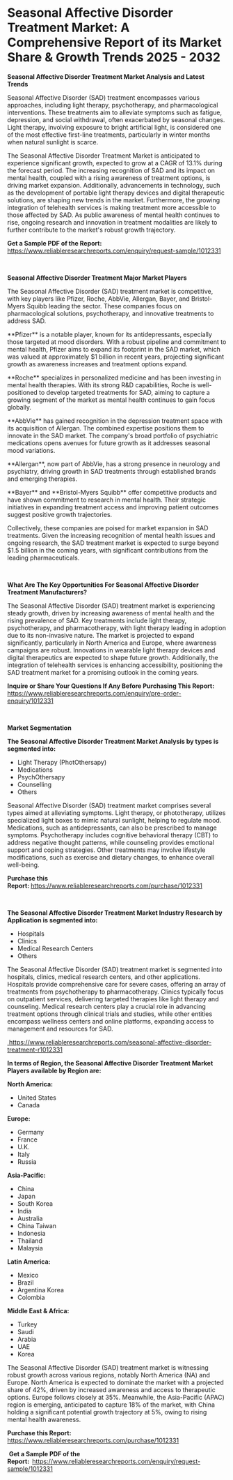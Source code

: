 <p><h1>Seasonal Affective Disorder Treatment Market: A Comprehensive Report of its Market Share & Growth Trends 2025 - 2032</h1></p><p><strong>Seasonal Affective Disorder Treatment Market Analysis and Latest Trends</strong></p>
<p><p>Seasonal Affective Disorder (SAD) treatment encompasses various approaches, including light therapy, psychotherapy, and pharmacological interventions. These treatments aim to alleviate symptoms such as fatigue, depression, and social withdrawal, often exacerbated by seasonal changes. Light therapy, involving exposure to bright artificial light, is considered one of the most effective first-line treatments, particularly in winter months when natural sunlight is scarce. </p><p>The Seasonal Affective Disorder Treatment Market is anticipated to experience significant growth, expected to grow at a CAGR of 13.1% during the forecast period. The increasing recognition of SAD and its impact on mental health, coupled with a rising awareness of treatment options, is driving market expansion. Additionally, advancements in technology, such as the development of portable light therapy devices and digital therapeutic solutions, are shaping new trends in the market. Furthermore, the growing integration of telehealth services is making treatment more accessible to those affected by SAD. As public awareness of mental health continues to rise, ongoing research and innovation in treatment modalities are likely to further contribute to the market's robust growth trajectory.</p></p>
<p><strong>Get a Sample PDF of the Report:&nbsp;</strong> <a href="https://www.reliableresearchreports.com/enquiry/request-sample/1012331?utm_campaign=2224&utm_medium=2&utm_source=Github&utm_content=ia&utm_term=16042025&utm_id=seasonal-affective-disorder-treatment">https://www.reliableresearchreports.com/enquiry/request-sample/1012331</a></p>
<p>&nbsp;</p>
<p><strong>Seasonal Affective Disorder Treatment Major Market Players</strong></p>
<p><p>The Seasonal Affective Disorder (SAD) treatment market is competitive, with key players like Pfizer, Roche, AbbVie, Allergan, Bayer, and Bristol-Myers Squibb leading the sector. These companies focus on pharmacological solutions, psychotherapy, and innovative treatments to address SAD.</p><p>**Pfizer** is a notable player, known for its antidepressants, especially those targeted at mood disorders. With a robust pipeline and commitment to mental health, Pfizer aims to expand its footprint in the SAD market, which was valued at approximately $1 billion in recent years, projecting significant growth as awareness increases and treatment options expand.</p><p>**Roche** specializes in personalized medicine and has been investing in mental health therapies. With its strong R&D capabilities, Roche is well-positioned to develop targeted treatments for SAD, aiming to capture a growing segment of the market as mental health continues to gain focus globally.</p><p>**AbbVie** has gained recognition in the depression treatment space with its acquisition of Allergan. The combined expertise positions them to innovate in the SAD market. The company's broad portfolio of psychiatric medications opens avenues for future growth as it addresses seasonal mood variations.</p><p>**Allergan**, now part of AbbVie, has a strong presence in neurology and psychiatry, driving growth in SAD treatments through established brands and emerging therapies.</p><p>**Bayer** and **Bristol-Myers Squibb** offer competitive products and have shown commitment to research in mental health. Their strategic initiatives in expanding treatment access and improving patient outcomes suggest positive growth trajectories.</p><p>Collectively, these companies are poised for market expansion in SAD treatments. Given the increasing recognition of mental health issues and ongoing research, the SAD treatment market is expected to surge beyond $1.5 billion in the coming years, with significant contributions from the leading pharmaceuticals.</p></p>
<p>&nbsp;</p>
<p><strong>What Are The Key Opportunities For Seasonal Affective Disorder Treatment Manufacturers?</strong></p>
<p><p>The Seasonal Affective Disorder (SAD) treatment market is experiencing steady growth, driven by increasing awareness of mental health and the rising prevalence of SAD. Key treatments include light therapy, psychotherapy, and pharmacotherapy, with light therapy leading in adoption due to its non-invasive nature. The market is projected to expand significantly, particularly in North America and Europe, where awareness campaigns are robust. Innovations in wearable light therapy devices and digital therapeutics are expected to shape future growth. Additionally, the integration of telehealth services is enhancing accessibility, positioning the SAD treatment market for a promising outlook in the coming years.</p></p>
<p><strong>Inquire or Share Your Questions If Any Before Purchasing This Report:</strong> <a href="https://www.reliableresearchreports.com/enquiry/pre-order-enquiry/1012331?utm_campaign=2224&utm_medium=2&utm_source=Github&utm_content=ia&utm_term=16042025&utm_id=seasonal-affective-disorder-treatment">https://www.reliableresearchreports.com/enquiry/pre-order-enquiry/1012331</a></p>
<p>&nbsp;</p>
<p><strong>Market Segmentation</strong></p>
<p><strong>The Seasonal Affective Disorder Treatment Market Analysis by types is segmented into:</strong></p>
<p><ul><li>Light Therapy (PhotOthersapy)</li><li>Medications</li><li>PsychOthersapy</li><li>Counselling</li><li>Others</li></ul></p>
<p><p>Seasonal Affective Disorder (SAD) treatment market comprises several types aimed at alleviating symptoms. Light therapy, or phototherapy, utilizes specialized light boxes to mimic natural sunlight, helping to regulate mood. Medications, such as antidepressants, can also be prescribed to manage symptoms. Psychotherapy includes cognitive behavioral therapy (CBT) to address negative thought patterns, while counseling provides emotional support and coping strategies. Other treatments may involve lifestyle modifications, such as exercise and dietary changes, to enhance overall well-being.</p></p>
<p><strong>Purchase this Report:&nbsp;</strong><a href="https://www.reliableresearchreports.com/purchase/1012331?utm_campaign=2224&utm_medium=2&utm_source=Github&utm_content=ia&utm_term=16042025&utm_id=seasonal-affective-disorder-treatment">https://www.reliableresearchreports.com/purchase/1012331</a></p>
<p>&nbsp;</p>
<p><strong>The Seasonal Affective Disorder Treatment Market Industry Research by Application is segmented into:</strong></p>
<p><ul><li>Hospitals</li><li>Clinics</li><li>Medical Research Centers</li><li>Others</li></ul></p>
<p><p>The Seasonal Affective Disorder (SAD) treatment market is segmented into hospitals, clinics, medical research centers, and other applications. Hospitals provide comprehensive care for severe cases, offering an array of treatments from psychotherapy to pharmacotherapy. Clinics typically focus on outpatient services, delivering targeted therapies like light therapy and counseling. Medical research centers play a crucial role in advancing treatment options through clinical trials and studies, while other entities encompass wellness centers and online platforms, expanding access to management and resources for SAD.</p></p>
<p><a href="https://www.reliableresearchreports.com/seasonal-affective-disorder-treatment-r1012331?utm_campaign=2224&utm_medium=2&utm_source=Github&utm_content=ia&utm_term=16042025&utm_id=seasonal-affective-disorder-treatment">&nbsp;https://www.reliableresearchreports.com/seasonal-affective-disorder-treatment-r1012331</a></p>
<p><strong>In terms of Region, the Seasonal Affective Disorder Treatment Market Players available by Region are:</strong></p>
<p>
    <p> <strong> North America: </strong>
        <ul>
            <li>United States</li>
            <li>Canada</li>
        </ul>
        </p> 
    <p> <strong> Europe: </strong>
        <ul>
            <li>Germany</li>
            <li>France</li>
            <li>U.K.</li>
            <li>Italy</li>
            <li>Russia</li>
        </ul>
        </p> 
    <p> <strong> Asia-Pacific: </strong>
        <ul>
            <li>China</li>
            <li>Japan</li>
            <li>South Korea</li>
            <li>India</li>
            <li>Australia</li>
            <li>China Taiwan</li>
            <li>Indonesia</li>
            <li>Thailand</li>
            <li>Malaysia</li>
        </ul>
        </p> 
    <p> <strong> Latin America: </strong>
        <ul>
            <li>Mexico</li>
            <li>Brazil</li>
            <li>Argentina Korea</li>
            <li>Colombia</li>
        </ul>
        </p> 
    <p> <strong> Middle East & Africa: </strong>
        <ul>
            <li>Turkey</li>
            <li>Saudi</li>
            <li>Arabia</li>
            <li>UAE</li>
            <li>Korea</li>
        </ul>
    </p>
    </p>
<p><p>The Seasonal Affective Disorder (SAD) treatment market is witnessing robust growth across various regions, notably North America (NA) and Europe. North America is expected to dominate the market with a projected share of 42%, driven by increased awareness and access to therapeutic options. Europe follows closely at 35%. Meanwhile, the Asia-Pacific (APAC) region is emerging, anticipated to capture 18% of the market, with China holding a significant potential growth trajectory at 5%, owing to rising mental health awareness.</p></p>
<p><strong>Purchase this Report: </strong><a href="https://www.reliableresearchreports.com/purchase/1012331?utm_campaign=2224&utm_medium=2&utm_source=Github&utm_content=ia&utm_term=16042025&utm_id=seasonal-affective-disorder-treatment">https://www.reliableresearchreports.com/purchase/1012331</a></p>
<p>&nbsp;<strong>Get a Sample PDF of the Report:&nbsp;&nbsp;</strong><a href="https://www.reliableresearchreports.com/enquiry/request-sample/1012331?utm_campaign=2224&utm_medium=2&utm_source=Github&utm_content=ia&utm_term=16042025&utm_id=seasonal-affective-disorder-treatment">https://www.reliableresearchreports.com/enquiry/request-sample/1012331</a></p>
<p><strong></strong></p>
<p><p></p><p></p><p></p></p>
